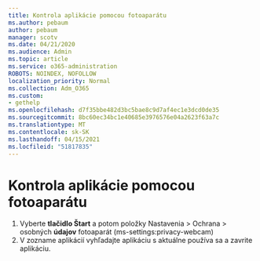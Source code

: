 ```yaml
---
title: Kontrola aplikácie pomocou fotoaparátu
ms.author: pebaum
author: pebaum
manager: scotv
ms.date: 04/21/2020
ms.audience: Admin
ms.topic: article
ms.service: o365-administration
ROBOTS: NOINDEX, NOFOLLOW
localization_priority: Normal
ms.collection: Adm_O365
ms.custom:
- gethelp
ms.openlocfilehash: d7f35bbe482d3bc5bae8c9d7af4ec1e3dcd0de35
ms.sourcegitcommit: 8bc60ec34bc1e40685e3976576e04a2623f63a7c
ms.translationtype: MT
ms.contentlocale: sk-SK
ms.lasthandoff: 04/15/2021
ms.locfileid: "51817835"
---
```

# <a name="check-for-app-using-camera"></a>Kontrola aplikácie pomocou fotoaparátu

1. Vyberte **tlačidlo Štart** a potom položky Nastavenia > Ochrana > osobných **údajov** fotoaparát (ms-settings:privacy-webcam)
2. V zozname aplikácií vyhľadajte aplikáciu s aktuálne používa sa a zavrite aplikáciu.
